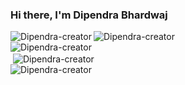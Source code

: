 ### Hi there, I'm Dipendra Bhardwaj


<img align="left" src="https://dipendra-creator.github.io/Dipendra-creator/images/the.villain.skull-20210407-0001.jpg" alt="Dipendra-creator" />

<p align="left"><img src="https://komarev.com/ghpvc/?username=Dipendra-creator" alt="Dipendra-creator"/><br>

<img align="left" src="https://github-readme-stats.vercel.app/api/top-langs?username=Dipendra-creator&show_icons=true&locale=en&layout=compact" alt="Dipendra-creator" />
<br>
&nbsp;<img align="center" src="https://github-readme-stats.vercel.app/api?username=Dipendra-creator&show_icons=true&locale=en" alt="Dipendra-creator" />
<br>
<img align="center" src="https://github-readme-streak-stats.herokuapp.com/?user=Dipendra-creator&" alt="Dipendra-creator" /></p>
